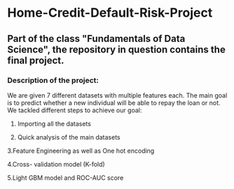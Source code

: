 # Home-Credit-Default-Risk-Project
## Part of the class "Fundamentals of Data Science", the repository in question contains the final project.

### Description of the project:
We are given 7 different datasets with multiple features each. The main goal
is to predict whether a new individual will be able to repay the loan or not.
We tackled different steps to achieve our goal:

1. Importing all the datasets

2. Quick analysis of the main datasets

3.Feature Engineering as well as One hot encoding

4.Cross- validation model (K-fold)

5.Light GBM model and ROC-AUC score
